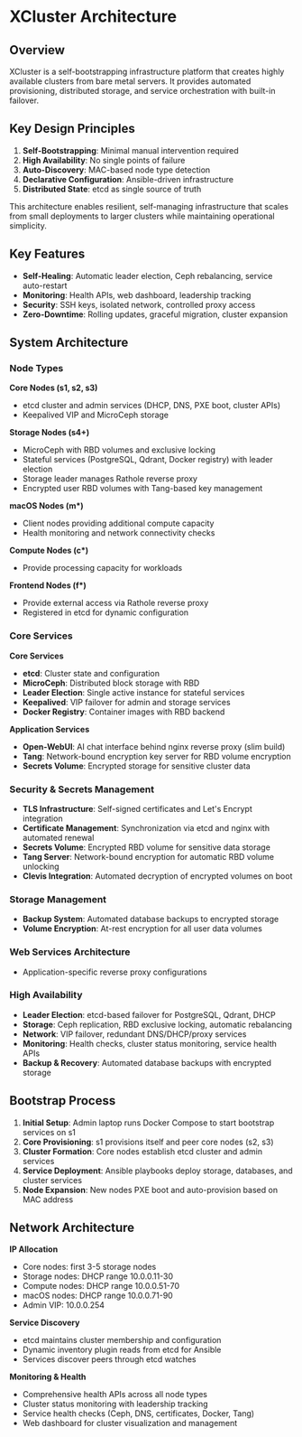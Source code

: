 # XCluster Architecture

## Overview

XCluster is a self-bootstrapping infrastructure platform that creates highly available clusters from bare metal servers. It provides automated provisioning, distributed storage, and service orchestration with built-in failover.

## Key Design Principles

1. **Self-Bootstrapping**: Minimal manual intervention required
2. **High Availability**: No single points of failure
3. **Auto-Discovery**: MAC-based node type detection
4. **Declarative Configuration**: Ansible-driven infrastructure
5. **Distributed State**: etcd as single source of truth

This architecture enables resilient, self-managing infrastructure that scales from small deployments to larger clusters while maintaining operational simplicity.

## Key Features

- **Self-Healing**: Automatic leader election, Ceph rebalancing, service auto-restart
- **Monitoring**: Health APIs, web dashboard, leadership tracking
- **Security**: SSH keys, isolated network, controlled proxy access
- **Zero-Downtime**: Rolling updates, graceful migration, cluster expansion

## System Architecture

### Node Types

**Core Nodes (s1, s2, s3)**
- etcd cluster and admin services (DHCP, DNS, PXE boot, cluster APIs)
- Keepalived VIP and MicroCeph storage

**Storage Nodes (s4+)**
- MicroCeph with RBD volumes and exclusive locking
- Stateful services (PostgreSQL, Qdrant, Docker registry) with leader election
- Storage leader manages Rathole reverse proxy
- Encrypted user RBD volumes with Tang-based key management

**macOS Nodes (m\*)**
- Client nodes providing additional compute capacity
- Health monitoring and network connectivity checks

**Compute Nodes (c\*)**
- Provide processing capacity for workloads

**Frontend Nodes (f\*)**
- Provide external access via Rathole reverse proxy
- Registered in etcd for dynamic configuration

### Core Services

**Core Services**
- **etcd**: Cluster state and configuration
- **MicroCeph**: Distributed block storage with RBD
- **Leader Election**: Single active instance for stateful services
- **Keepalived**: VIP failover for admin and storage services
- **Docker Registry**: Container images with RBD backend

**Application Services**
- **Open-WebUI**: AI chat interface behind nginx reverse proxy (slim build)
- **Tang**: Network-bound encryption key server for RBD volume encryption
- **Secrets Volume**: Encrypted storage for sensitive cluster data

### Security & Secrets Management
- **TLS Infrastructure**: Self-signed certificates and Let's Encrypt integration
- **Certificate Management**: Synchronization via etcd and nginx with automated renewal
- **Secrets Volume**: Encrypted RBD volume for sensitive data storage
- **Tang Server**: Network-bound encryption for automatic RBD volume unlocking
- **Clevis Integration**: Automated decryption of encrypted volumes on boot

### Storage Management
- **Backup System**: Automated database backups to encrypted storage
- **Volume Encryption**: At-rest encryption for all user data volumes

### Web Services Architecture
- Application-specific reverse proxy configurations

### High Availability

- **Leader Election**: etcd-based failover for PostgreSQL, Qdrant, DHCP
- **Storage**: Ceph replication, RBD exclusive locking, automatic rebalancing
- **Network**: VIP failover, redundant DNS/DHCP/proxy services
- **Monitoring**: Health checks, cluster status monitoring, service health APIs
- **Backup & Recovery**: Automated database backups with encrypted storage

## Bootstrap Process

1. **Initial Setup**: Admin laptop runs Docker Compose to start bootstrap services on s1
2. **Core Provisioning**: s1 provisions itself and peer core nodes (s2, s3)
3. **Cluster Formation**: Core nodes establish etcd cluster and admin services
4. **Service Deployment**: Ansible playbooks deploy storage, databases, and cluster services
5. **Node Expansion**: New nodes PXE boot and auto-provision based on MAC address

## Network Architecture

**IP Allocation**
- Core nodes: first 3-5 storage nodes
- Storage nodes: DHCP range 10.0.0.11-30
- Compute nodes: DHCP range 10.0.0.51-70
- macOS nodes: DHCP range 10.0.0.71-90
- Admin VIP: 10.0.0.254

**Service Discovery**
- etcd maintains cluster membership and configuration
- Dynamic inventory plugin reads from etcd for Ansible
- Services discover peers through etcd watches

**Monitoring & Health**
- Comprehensive health APIs across all node types
- Cluster status monitoring with leadership tracking
- Service health checks (Ceph, DNS, certificates, Docker, Tang)
- Web dashboard for cluster visualization and management

